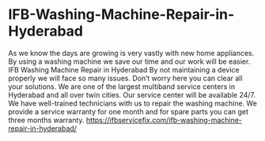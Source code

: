 # IFB-Washing-Machine-Repair-in-Hyderabad
 As we know the days are growing is very vastly with new home appliances. By using a washing machine we save our time and our work will be easier. IFB Washing Machine Repair in Hyderabad By not maintaining a device properly we will face so many issues. Don’t worry here you can clear all your solutions. We are one of the largest multiband service centers in Hyderabad and all over twin cities.  Our service center will be available 24/7. We have well-trained technicians with us to repair the washing machine. We provide a service warranty for one month and for spare parts you can get three months warranty. https://ifbservicefix.com/ifb-washing-machine-repair-in-hyderabad/
